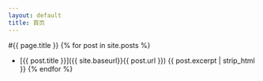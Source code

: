 ```yaml
---
layout: default
title: 首页
---
```

#{{ page.title }}
{% for post in site.posts %}
*	[{{ post.title }}]({{ site.baseurl}}{{ post.url }})
	{{ post.excerpt | strip_html }}
{% endfor %}